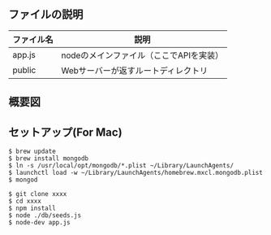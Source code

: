 
## ファイルの説明

|ファイル名|説明|
|--- |--- |
|app.js|nodeのメインファイル（ここでAPIを実装）|
|public|Webサーバーが返すルートディレクトリ|

## 概要図

## セットアップ(For Mac)

```
$ brew update
$ brew install mongodb
$ ln -s /usr/local/opt/mongodb/*.plist ~/Library/LaunchAgents/
$ launchctl load -w ~/Library/LaunchAgents/homebrew.mxcl.mongodb.plist
$ mongod
```

```
$ git clone xxxx
$ cd xxxx
$ npm install
$ node ./db/seeds.js
$ node-dev app.js
```
